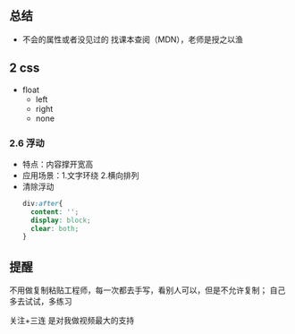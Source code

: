 ## 总结
- 不会的属性或者没见过的 找课本查阅（MDN），老师是授之以渔

## 2 css
- float
  - left
  - right
  - none
### 2.6 浮动
- 特点：内容撑开宽高
- 应用场景：1.文字环绕 2.横向排列
- 清除浮动
    ```css
    div:after{
      content: '';
      display: block;
      clear: both;
    }
    ```

## 提醒
不用做复制粘贴工程师，每一次都去手写，看别人可以，但是不允许复制；
自己多去试试，多练习

关注+三连 是对我做视频最大的支持
